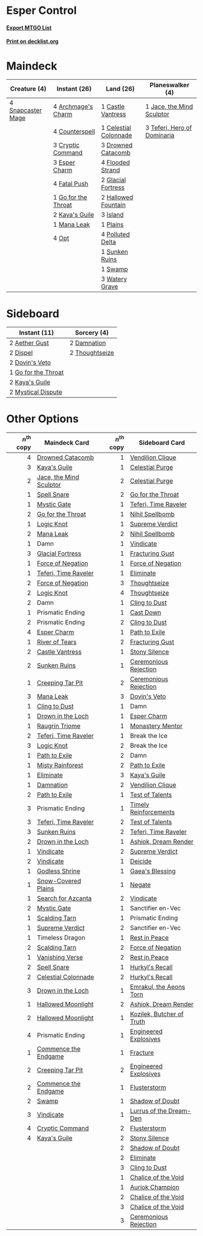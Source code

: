# Esper Control

#### [Export MTGO List](../collection/Esper%20Control/Esper%20Control.txt)
#### [Print on decklist.org](http://decklist.org/?deckmain=4%09Archmage's%20Charm%0A1%09Castle%20Vantress%0A1%09Celestial%20Colonnade%0A4%09Counterspell%0A3%09Cryptic%20Command%0A3%09Drowned%20Catacomb%0A3%09Esper%20Charm%0A4%09Fatal%20Push%0A4%09Flooded%20Strand%0A2%09Glacial%20Fortress%0A1%09Go%20for%20the%20Throat%0A2%09Hallowed%20Fountain%0A3%09Island%0A1%09Jace,%20the%20Mind%20Sculptor%0A2%09Kaya's%20Guile%0A1%09Mana%20Leak%0A4%09Opt%0A1%09Plains%0A4%09Polluted%20Delta%0A4%09Snapcaster%20Mage%0A1%09Sunken%20Ruins%0A1%09Swamp%0A3%09Teferi,%20Hero%20of%20Dominaria%0A3%09Watery%20Grave&deckside=2%09Aether%20Gust%0A2%09Damnation%0A2%09Dispel%0A2%09Dovin's%20Veto%0A1%09Go%20for%20the%20Throat%0A2%09Kaya's%20Guile%0A2%09Mystical%20Dispute%0A2%09Thoughtseize)
# Maindeck

|                                        Creature (4)                                        |                                         Instant (26)                                         |                                           Land (26)                                            |                                           Planeswalker (4)                                           |
|--------------------------------------------------------------------------------------------|----------------------------------------------------------------------------------------------|------------------------------------------------------------------------------------------------|------------------------------------------------------------------------------------------------------|
|4 [Snapcaster Mage](http://gatherer.wizards.com/Pages/Card/Details.aspx?multiverseid=227676)|4 [Archmage's Charm](http://gatherer.wizards.com/Pages/Card/Details.aspx?multiverseid=463989) |1 [Castle Vantress](http://gatherer.wizards.com/Pages/Card/Details.aspx?multiverseid=473204)    |1 [Jace, the Mind Sculptor](http://gatherer.wizards.com/Pages/Card/Details.aspx?multiverseid=442051)  |
|                                                                                            |4 [Counterspell](http://gatherer.wizards.com/Pages/Card/Details.aspx?multiverseid=699)        |1 [Celestial Colonnade](http://gatherer.wizards.com/Pages/Card/Details.aspx?multiverseid=457137)|3 [Teferi, Hero of Dominaria](http://gatherer.wizards.com/Pages/Card/Details.aspx?multiverseid=443095)|
|                                                                                            |3 [Cryptic Command](http://gatherer.wizards.com/Pages/Card/Details.aspx?multiverseid=438614)  |3 [Drowned Catacomb](http://gatherer.wizards.com/Pages/Card/Details.aspx?multiverseid=430633)   |                                                                                                      |
|                                                                                            |3 [Esper Charm](http://gatherer.wizards.com/Pages/Card/Details.aspx?multiverseid=137913)      |4 [Flooded Strand](http://gatherer.wizards.com/Pages/Card/Details.aspx?multiverseid=405098)     |                                                                                                      |
|                                                                                            |4 [Fatal Push](http://gatherer.wizards.com/Pages/Card/Details.aspx?multiverseid=423724)       |2 [Glacial Fortress](http://gatherer.wizards.com/Pages/Card/Details.aspx?multiverseid=190562)   |                                                                                                      |
|                                                                                            |1 [Go for the Throat](http://gatherer.wizards.com/Pages/Card/Details.aspx?multiverseid=433046)|2 [Hallowed Fountain](http://gatherer.wizards.com/Pages/Card/Details.aspx?multiverseid=97071)   |                                                                                                      |
|                                                                                            |2 [Kaya's Guile](http://gatherer.wizards.com/Pages/Card/Details.aspx?multiverseid=464154)     |3 [Island](http://gatherer.wizards.com/Pages/Card/Details.aspx?multiverseid=439857)             |                                                                                                      |
|                                                                                            |1 [Mana Leak](http://gatherer.wizards.com/Pages/Card/Details.aspx?multiverseid=45242)         |1 [Plains](http://gatherer.wizards.com/Pages/Card/Details.aspx?multiverseid=439856)             |                                                                                                      |
|                                                                                            |4 [Opt](http://gatherer.wizards.com/Pages/Card/Details.aspx?multiverseid=442948)              |4 [Polluted Delta](http://gatherer.wizards.com/Pages/Card/Details.aspx?multiverseid=405104)     |                                                                                                      |
|                                                                                            |                                                                                              |1 [Sunken Ruins](http://gatherer.wizards.com/Pages/Card/Details.aspx?multiverseid=409558)       |                                                                                                      |
|                                                                                            |                                                                                              |1 [Swamp](http://gatherer.wizards.com/Pages/Card/Details.aspx?multiverseid=439858)              |                                                                                                      |
|                                                                                            |                                                                                              |3 [Watery Grave](http://gatherer.wizards.com/Pages/Card/Details.aspx?multiverseid=405114)       |                                                                                                      |


# Sideboard

|                                         Instant (11)                                         |                                       Sorcery (4)                                       |
|----------------------------------------------------------------------------------------------|-----------------------------------------------------------------------------------------|
|2 [Aether Gust](http://gatherer.wizards.com/Pages/Card/Details.aspx?multiverseid=466796)      |2 [Damnation](http://gatherer.wizards.com/Pages/Card/Details.aspx?multiverseid=425888)   |
|2 [Dispel](http://gatherer.wizards.com/Pages/Card/Details.aspx?multiverseid=401858)           |2 [Thoughtseize](http://gatherer.wizards.com/Pages/Card/Details.aspx?multiverseid=438676)|
|2 [Dovin's Veto](http://gatherer.wizards.com/Pages/Card/Details.aspx?multiverseid=461120)     |                                                                                         |
|1 [Go for the Throat](http://gatherer.wizards.com/Pages/Card/Details.aspx?multiverseid=433046)|                                                                                         |
|2 [Kaya's Guile](http://gatherer.wizards.com/Pages/Card/Details.aspx?multiverseid=464154)     |                                                                                         |
|2 [Mystical Dispute](http://gatherer.wizards.com/Pages/Card/Details.aspx?multiverseid=473020) |                                                                                         |


# Other Options

|*n*<sup>th</sup> copy|                                          Maindeck Card                                           |*n*<sup>th</sup> copy|                                           Sideboard Card                                           |
|--------------------:|--------------------------------------------------------------------------------------------------|--------------------:|----------------------------------------------------------------------------------------------------|
|                    4|[Drowned Catacomb](http://gatherer.wizards.com/Pages/Card/Details.aspx?multiverseid=430633)       |                    1|[Vendilion Clique](http://gatherer.wizards.com/Pages/Card/Details.aspx?multiverseid=442065)         |
|                    3|[Kaya's Guile](http://gatherer.wizards.com/Pages/Card/Details.aspx?multiverseid=464154)           |                    1|[Celestial Purge](http://gatherer.wizards.com/Pages/Card/Details.aspx?multiverseid=183055)          |
|                    2|[Jace, the Mind Sculptor](http://gatherer.wizards.com/Pages/Card/Details.aspx?multiverseid=442051)|                    2|[Celestial Purge](http://gatherer.wizards.com/Pages/Card/Details.aspx?multiverseid=183055)          |
|                    1|[Spell Snare](http://gatherer.wizards.com/Pages/Card/Details.aspx?multiverseid=446100)            |                    2|[Go for the Throat](http://gatherer.wizards.com/Pages/Card/Details.aspx?multiverseid=433046)        |
|                    1|[Mystic Gate](http://gatherer.wizards.com/Pages/Card/Details.aspx?multiverseid=409557)            |                    1|[Teferi, Time Raveler](http://gatherer.wizards.com/Pages/Card/Details.aspx?multiverseid=461148)     |
|                    2|[Go for the Throat](http://gatherer.wizards.com/Pages/Card/Details.aspx?multiverseid=433046)      |                    1|[Nihil Spellbomb](http://gatherer.wizards.com/Pages/Card/Details.aspx?multiverseid=442215)          |
|                    1|[Logic Knot](http://gatherer.wizards.com/Pages/Card/Details.aspx?multiverseid=126151)             |                    1|[Supreme Verdict](http://gatherer.wizards.com/Pages/Card/Details.aspx?multiverseid=438776)          |
|                    2|[Mana Leak](http://gatherer.wizards.com/Pages/Card/Details.aspx?multiverseid=45242)               |                    2|[Nihil Spellbomb](http://gatherer.wizards.com/Pages/Card/Details.aspx?multiverseid=442215)          |
|                    1|Damn                                                                                              |                    1|[Vindicate](http://gatherer.wizards.com/Pages/Card/Details.aspx?multiverseid=442208)                |
|                    3|[Glacial Fortress](http://gatherer.wizards.com/Pages/Card/Details.aspx?multiverseid=190562)       |                    1|[Fracturing Gust](http://gatherer.wizards.com/Pages/Card/Details.aspx?multiverseid=146759)          |
|                    1|[Force of Negation](http://gatherer.wizards.com/Pages/Card/Details.aspx?multiverseid=464001)      |                    1|[Force of Negation](http://gatherer.wizards.com/Pages/Card/Details.aspx?multiverseid=464001)        |
|                    1|[Teferi, Time Raveler](http://gatherer.wizards.com/Pages/Card/Details.aspx?multiverseid=461148)   |                    1|[Eliminate](http://gatherer.wizards.com/Pages/Card/Details.aspx?multiverseid=485420)                |
|                    2|[Force of Negation](http://gatherer.wizards.com/Pages/Card/Details.aspx?multiverseid=464001)      |                    3|[Thoughtseize](http://gatherer.wizards.com/Pages/Card/Details.aspx?multiverseid=438676)             |
|                    2|[Logic Knot](http://gatherer.wizards.com/Pages/Card/Details.aspx?multiverseid=126151)             |                    4|[Thoughtseize](http://gatherer.wizards.com/Pages/Card/Details.aspx?multiverseid=438676)             |
|                    2|Damn                                                                                              |                    1|[Cling to Dust](http://gatherer.wizards.com/Pages/Card/Details.aspx?multiverseid=476338)            |
|                    1|Prismatic Ending                                                                                  |                    1|[Cast Down](http://gatherer.wizards.com/Pages/Card/Details.aspx?multiverseid=442969)                |
|                    2|Prismatic Ending                                                                                  |                    2|[Cling to Dust](http://gatherer.wizards.com/Pages/Card/Details.aspx?multiverseid=476338)            |
|                    4|[Esper Charm](http://gatherer.wizards.com/Pages/Card/Details.aspx?multiverseid=137913)            |                    1|[Path to Exile](http://gatherer.wizards.com/Pages/Card/Details.aspx?multiverseid=220511)            |
|                    1|[River of Tears](http://gatherer.wizards.com/Pages/Card/Details.aspx?multiverseid=126210)         |                    2|[Fracturing Gust](http://gatherer.wizards.com/Pages/Card/Details.aspx?multiverseid=146759)          |
|                    2|[Castle Vantress](http://gatherer.wizards.com/Pages/Card/Details.aspx?multiverseid=473204)        |                    1|[Stony Silence](http://gatherer.wizards.com/Pages/Card/Details.aspx?multiverseid=247425)            |
|                    2|[Sunken Ruins](http://gatherer.wizards.com/Pages/Card/Details.aspx?multiverseid=409558)           |                    1|[Ceremonious Rejection](http://gatherer.wizards.com/Pages/Card/Details.aspx?multiverseid=417613)    |
|                    1|[Creeping Tar Pit](http://gatherer.wizards.com/Pages/Card/Details.aspx?multiverseid=457138)       |                    2|[Ceremonious Rejection](http://gatherer.wizards.com/Pages/Card/Details.aspx?multiverseid=417613)    |
|                    3|[Mana Leak](http://gatherer.wizards.com/Pages/Card/Details.aspx?multiverseid=45242)               |                    3|[Dovin's Veto](http://gatherer.wizards.com/Pages/Card/Details.aspx?multiverseid=461120)             |
|                    1|[Cling to Dust](http://gatherer.wizards.com/Pages/Card/Details.aspx?multiverseid=476338)          |                    1|Damn                                                                                                |
|                    1|[Drown in the Loch](http://gatherer.wizards.com/Pages/Card/Details.aspx?multiverseid=473150)      |                    1|[Esper Charm](http://gatherer.wizards.com/Pages/Card/Details.aspx?multiverseid=137913)              |
|                    1|[Raugrin Triome](http://gatherer.wizards.com/Pages/Card/Details.aspx?multiverseid=479771)         |                    1|[Monastery Mentor](http://gatherer.wizards.com/Pages/Card/Details.aspx?multiverseid=391883)         |
|                    2|[Teferi, Time Raveler](http://gatherer.wizards.com/Pages/Card/Details.aspx?multiverseid=461148)   |                    1|Break the Ice                                                                                       |
|                    3|[Logic Knot](http://gatherer.wizards.com/Pages/Card/Details.aspx?multiverseid=126151)             |                    2|Break the Ice                                                                                       |
|                    1|[Path to Exile](http://gatherer.wizards.com/Pages/Card/Details.aspx?multiverseid=220511)          |                    2|Damn                                                                                                |
|                    1|[Misty Rainforest](http://gatherer.wizards.com/Pages/Card/Details.aspx?multiverseid=405102)       |                    2|[Path to Exile](http://gatherer.wizards.com/Pages/Card/Details.aspx?multiverseid=220511)            |
|                    1|[Eliminate](http://gatherer.wizards.com/Pages/Card/Details.aspx?multiverseid=485420)              |                    3|[Kaya's Guile](http://gatherer.wizards.com/Pages/Card/Details.aspx?multiverseid=464154)             |
|                    1|[Damnation](http://gatherer.wizards.com/Pages/Card/Details.aspx?multiverseid=425888)              |                    2|[Vendilion Clique](http://gatherer.wizards.com/Pages/Card/Details.aspx?multiverseid=442065)         |
|                    2|[Path to Exile](http://gatherer.wizards.com/Pages/Card/Details.aspx?multiverseid=220511)          |                    1|[Test of Talents](http://gatherer.wizards.com/Pages/Card/Details.aspx?multiverseid=513536)          |
|                    3|Prismatic Ending                                                                                  |                    1|[Timely Reinforcements](http://gatherer.wizards.com/Pages/Card/Details.aspx?multiverseid=220074)    |
|                    3|[Teferi, Time Raveler](http://gatherer.wizards.com/Pages/Card/Details.aspx?multiverseid=461148)   |                    2|[Test of Talents](http://gatherer.wizards.com/Pages/Card/Details.aspx?multiverseid=513536)          |
|                    3|[Sunken Ruins](http://gatherer.wizards.com/Pages/Card/Details.aspx?multiverseid=409558)           |                    2|[Teferi, Time Raveler](http://gatherer.wizards.com/Pages/Card/Details.aspx?multiverseid=461148)     |
|                    2|[Drown in the Loch](http://gatherer.wizards.com/Pages/Card/Details.aspx?multiverseid=473150)      |                    1|[Ashiok, Dream Render](http://gatherer.wizards.com/Pages/Card/Details.aspx?multiverseid=461155)     |
|                    1|[Vindicate](http://gatherer.wizards.com/Pages/Card/Details.aspx?multiverseid=442208)              |                    2|[Supreme Verdict](http://gatherer.wizards.com/Pages/Card/Details.aspx?multiverseid=438776)          |
|                    2|[Vindicate](http://gatherer.wizards.com/Pages/Card/Details.aspx?multiverseid=442208)              |                    1|[Deicide](http://gatherer.wizards.com/Pages/Card/Details.aspx?multiverseid=380395)                  |
|                    1|[Godless Shrine](http://gatherer.wizards.com/Pages/Card/Details.aspx?multiverseid=405099)         |                    1|[Gaea's Blessing](http://gatherer.wizards.com/Pages/Card/Details.aspx?multiverseid=417433)          |
|                    1|[Snow-Covered Plains](http://gatherer.wizards.com/Pages/Card/Details.aspx?multiverseid=121267)    |                    1|[Negate](http://gatherer.wizards.com/Pages/Card/Details.aspx?multiverseid=423707)                   |
|                    1|[Search for Azcanta](http://gatherer.wizards.com/Pages/Card/Details.aspx?multiverseid=435226)     |                    2|[Vindicate](http://gatherer.wizards.com/Pages/Card/Details.aspx?multiverseid=442208)                |
|                    2|[Mystic Gate](http://gatherer.wizards.com/Pages/Card/Details.aspx?multiverseid=409557)            |                    1|Sanctifier en-Vec                                                                                   |
|                    1|[Scalding Tarn](http://gatherer.wizards.com/Pages/Card/Details.aspx?multiverseid=405107)          |                    1|Prismatic Ending                                                                                    |
|                    1|[Supreme Verdict](http://gatherer.wizards.com/Pages/Card/Details.aspx?multiverseid=438776)        |                    2|Sanctifier en-Vec                                                                                   |
|                    1|Timeless Dragon                                                                                   |                    1|[Rest in Peace](http://gatherer.wizards.com/Pages/Card/Details.aspx?multiverseid=442021)            |
|                    2|[Scalding Tarn](http://gatherer.wizards.com/Pages/Card/Details.aspx?multiverseid=405107)          |                    2|[Force of Negation](http://gatherer.wizards.com/Pages/Card/Details.aspx?multiverseid=464001)        |
|                    1|[Vanishing Verse](http://gatherer.wizards.com/Pages/Card/Details.aspx?multiverseid=513736)        |                    2|[Rest in Peace](http://gatherer.wizards.com/Pages/Card/Details.aspx?multiverseid=442021)            |
|                    2|[Spell Snare](http://gatherer.wizards.com/Pages/Card/Details.aspx?multiverseid=446100)            |                    1|[Hurkyl's Recall](http://gatherer.wizards.com/Pages/Card/Details.aspx?multiverseid=135260)          |
|                    2|[Celestial Colonnade](http://gatherer.wizards.com/Pages/Card/Details.aspx?multiverseid=457137)    |                    2|[Hurkyl's Recall](http://gatherer.wizards.com/Pages/Card/Details.aspx?multiverseid=135260)          |
|                    3|[Drown in the Loch](http://gatherer.wizards.com/Pages/Card/Details.aspx?multiverseid=473150)      |                    1|[Emrakul, the Aeons Torn](http://gatherer.wizards.com/Pages/Card/Details.aspx?multiverseid=397905)  |
|                    1|[Hallowed Moonlight](http://gatherer.wizards.com/Pages/Card/Details.aspx?multiverseid=398505)     |                    2|[Ashiok, Dream Render](http://gatherer.wizards.com/Pages/Card/Details.aspx?multiverseid=461155)     |
|                    2|[Hallowed Moonlight](http://gatherer.wizards.com/Pages/Card/Details.aspx?multiverseid=398505)     |                    1|[Kozilek, Butcher of Truth](http://gatherer.wizards.com/Pages/Card/Details.aspx?multiverseid=397668)|
|                    4|Prismatic Ending                                                                                  |                    1|[Engineered Explosives](http://gatherer.wizards.com/Pages/Card/Details.aspx?multiverseid=50139)     |
|                    1|[Commence the Endgame](http://gatherer.wizards.com/Pages/Card/Details.aspx?multiverseid=460972)   |                    1|[Fracture](http://gatherer.wizards.com/Pages/Card/Details.aspx?multiverseid=513680)                 |
|                    2|[Creeping Tar Pit](http://gatherer.wizards.com/Pages/Card/Details.aspx?multiverseid=457138)       |                    2|[Engineered Explosives](http://gatherer.wizards.com/Pages/Card/Details.aspx?multiverseid=50139)     |
|                    2|[Commence the Endgame](http://gatherer.wizards.com/Pages/Card/Details.aspx?multiverseid=460972)   |                    1|[Flusterstorm](http://gatherer.wizards.com/Pages/Card/Details.aspx?multiverseid=228255)             |
|                    2|[Swamp](http://gatherer.wizards.com/Pages/Card/Details.aspx?multiverseid=439858)                  |                    1|[Shadow of Doubt](http://gatherer.wizards.com/Pages/Card/Details.aspx?multiverseid=83827)           |
|                    3|[Vindicate](http://gatherer.wizards.com/Pages/Card/Details.aspx?multiverseid=442208)              |                    1|[Lurrus of the Dream-Den](http://gatherer.wizards.com/Pages/Card/Details.aspx?multiverseid=479746)  |
|                    4|[Cryptic Command](http://gatherer.wizards.com/Pages/Card/Details.aspx?multiverseid=438614)        |                    2|[Flusterstorm](http://gatherer.wizards.com/Pages/Card/Details.aspx?multiverseid=228255)             |
|                    4|[Kaya's Guile](http://gatherer.wizards.com/Pages/Card/Details.aspx?multiverseid=464154)           |                    2|[Stony Silence](http://gatherer.wizards.com/Pages/Card/Details.aspx?multiverseid=247425)            |
|                     |                                                                                                  |                    2|[Shadow of Doubt](http://gatherer.wizards.com/Pages/Card/Details.aspx?multiverseid=83827)           |
|                     |                                                                                                  |                    2|[Eliminate](http://gatherer.wizards.com/Pages/Card/Details.aspx?multiverseid=485420)                |
|                     |                                                                                                  |                    3|[Cling to Dust](http://gatherer.wizards.com/Pages/Card/Details.aspx?multiverseid=476338)            |
|                     |                                                                                                  |                    1|[Chalice of the Void](http://gatherer.wizards.com/Pages/Card/Details.aspx?multiverseid=442211)      |
|                     |                                                                                                  |                    1|[Auriok Champion](http://gatherer.wizards.com/Pages/Card/Details.aspx?multiverseid=72921)           |
|                     |                                                                                                  |                    2|[Chalice of the Void](http://gatherer.wizards.com/Pages/Card/Details.aspx?multiverseid=442211)      |
|                     |                                                                                                  |                    3|[Chalice of the Void](http://gatherer.wizards.com/Pages/Card/Details.aspx?multiverseid=442211)      |
|                     |                                                                                                  |                    3|[Ceremonious Rejection](http://gatherer.wizards.com/Pages/Card/Details.aspx?multiverseid=417613)    |

